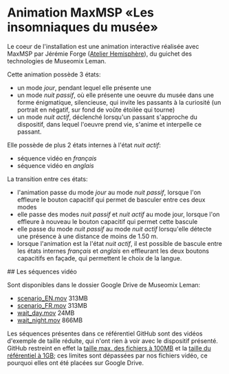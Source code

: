 # Animation MaxMSP «Les insomniaques du musée»

Le coeur de l'installation est une animation interactive réalisée avec MaxMSP par Jérémie Forge ([Atelier Hemisphère](http://www.hemisphere-project.com/)), du guichet des technologies de Museomix Leman.

Cette animation possède 3 états:

* un mode _jour_, pendant lequel elle présente une 
* un mode _nuit passif_, où elle présente une oeuvre du musée dans une forme énigmatique, silencieuse, qui invite les passants à la curiosité (un portrait en négatif, sur fond de voûte étoilée qui tourne)
* un mode _nuit actif_, déclenché lorsqu'un passant s'approche du dispositif, dans lequel l'oeuvre prend vie, s'anime et interpelle ce passant.

Elle possède de plus 2 états internes à l'état _nuit actif_:

* séquence vidéo en _français_
* séquence vidéo en _anglais_

La transition entre ces états:

* l'animation passe du mode _jour_ au mode _nuit passif_, lorsque l'on effleure le bouton capacitif qui permet de basculer entre ces deux modes
* elle passe des modes _nuit passif_ et _nuit actif_ au mode jour, lorsque l'on effleure à nouveau le bouton capacitif qui permet cette bascule
* elle passe du mode _nuit passif_ au mode _nuit actif_ lorsqu'elle détecte une présence à une distance de moins de 1.50 m.
* lorsque l'animation est la l'état _nuit actif_, il est possible de bascule entre les états internes _français_ et _anglais_ en effleurant les deux boutons capacitifs en façade, qui permettent le choix de la langue. 

## Les séquences vidéo

Sont disponibles dans le dossier Google Drive de Museomix Leman:

* [scenario_EN.mov](#TODO) 313MB
* [scenario_FR.mov](https://docs.google.com/file/d/0B6MJiDb9PY-7SGliSlBXZG1FeWM/edit) 313MB
* [wait_day.mov](https://docs.google.com/file/d/0B6MJiDb9PY-7dF9BYVZyank3Sms/edit) 24MB
* [wait_night.mov](https://docs.google.com/file/d/0B6MJiDb9PY-7ZWZEMnd5LXRpVXM/edit) 866MB

Les séquences présentes dans ce référentiel GitHub sont des vidéos d'exemple de taille réduite, qui n'ont rien à voir avec le dispositif présenté. GitHub restreint en effet la [taille max. des fichiers à 100MB](https://help.github.com/articles/what-is-my-disk-quota/) et la [taille du référentiel à 1GB](https://help.github.com/articles/what-is-my-disk-quota/); ces limites sont dépassées par nos fichiers vidéo, ce pourquoi elles ont été placées sur Google Drive.